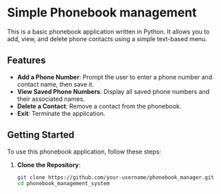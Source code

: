 # Simple Phonebook management 

This is a basic phonebook application written in Python. It allows you to add, view, and delete phone contacts using a simple text-based menu.

## Features

- **Add a Phone Number**: Prompt the user to enter a phone number and contact name, then save it.
- **View Saved Phone Numbers**: Display all saved phone numbers and their associated names.
- **Delete a Contact**: Remove a contact from the phonebook.
- **Exit**: Terminate the application.

## Getting Started

To use this phonebook application, follow these steps:

1. **Clone the Repository**:
   ```sh
   git clone https://github.com/your-username/phonebook_manager.git
   cd phonebook_management_system
